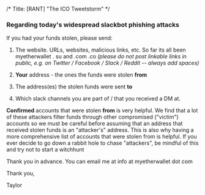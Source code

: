 /*
Title: [RANT] "The ICO Tweetstorm"
*/

### Regarding today's widespread slackbot phishing attacks

If you had your funds stolen, please send:

1. The website. URLs, websites, malicious links, etc. So far its all been myetherwallet . su and .com .co *(please do not post linkable links in public, e.g. on Twitter / Facebook / Slack / Reddit -- always add spaces)*

2. **Your** address - the ones the funds were stolen **from**

3. The address(es) the stolen funds were sent **to**

4. Which slack channels you are part of / that you received a DM at.

**Confirmed** accounts that were stolen **from** is very helpful. We find that a lot of these attackers filter funds through other compromised ("victim") accounts so we must be careful before assuming that an address that received stolen funds is an "attacker's" address. This is also why having a more comprehensive list of accounts that were stolen from is helpful. If you ever decide to go down a rabbit hole to chase "attackers", be mindful of this and try not to start a witchhunt

Thank you in advance. You can email me at info at myetherwallet dot com

Thank you,

Taylor